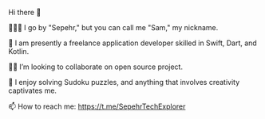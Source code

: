 Hi there 👋


🧑🏻‍💻 I go by "Sepehr," but you can call me "Sam," my nickname.

🌱 I am presently a freelance application developer skilled in Swift, Dart, and Kotlin.

🤝🏻 I’m looking to collaborate on open source project.

🤩 I enjoy solving Sudoku puzzles, and anything that involves creativity captivates me.

📫 How to reach me: https://t.me/SepehrTechExplorer

<!---
Sky01001/Sky01001 is a ✨ special ✨ repository because its `README.md` (this file) appears on your GitHub profile.
You can click the Preview link to take a look at your changes.
--->
